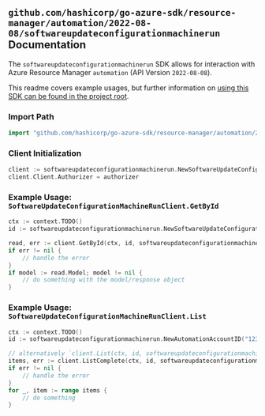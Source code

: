 
## `github.com/hashicorp/go-azure-sdk/resource-manager/automation/2022-08-08/softwareupdateconfigurationmachinerun` Documentation

The `softwareupdateconfigurationmachinerun` SDK allows for interaction with Azure Resource Manager `automation` (API Version `2022-08-08`).

This readme covers example usages, but further information on [using this SDK can be found in the project root](https://github.com/hashicorp/go-azure-sdk/tree/main/docs).

### Import Path

```go
import "github.com/hashicorp/go-azure-sdk/resource-manager/automation/2022-08-08/softwareupdateconfigurationmachinerun"
```


### Client Initialization

```go
client := softwareupdateconfigurationmachinerun.NewSoftwareUpdateConfigurationMachineRunClientWithBaseURI("https://management.azure.com")
client.Client.Authorizer = authorizer
```


### Example Usage: `SoftwareUpdateConfigurationMachineRunClient.GetById`

```go
ctx := context.TODO()
id := softwareupdateconfigurationmachinerun.NewSoftwareUpdateConfigurationMachineRunID("12345678-1234-9876-4563-123456789012", "example-resource-group", "automationAccountName", "softwareUpdateConfigurationMachineRunId")

read, err := client.GetById(ctx, id, softwareupdateconfigurationmachinerun.DefaultGetByIdOperationOptions())
if err != nil {
	// handle the error
}
if model := read.Model; model != nil {
	// do something with the model/response object
}
```


### Example Usage: `SoftwareUpdateConfigurationMachineRunClient.List`

```go
ctx := context.TODO()
id := softwareupdateconfigurationmachinerun.NewAutomationAccountID("12345678-1234-9876-4563-123456789012", "example-resource-group", "automationAccountName")

// alternatively `client.List(ctx, id, softwareupdateconfigurationmachinerun.DefaultListOperationOptions())` can be used to do batched pagination
items, err := client.ListComplete(ctx, id, softwareupdateconfigurationmachinerun.DefaultListOperationOptions())
if err != nil {
	// handle the error
}
for _, item := range items {
	// do something
}
```
